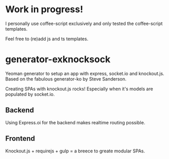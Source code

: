 # Work in progress!
I personally use coffee-script exclusively and only tested the coffee-script templates.

Feel free to (re)add js and ts templates.

# generator-exknocksock
Yeoman generator to setup an app with express, socket.io and knockout.js. Based on the fabulous generator-ko by Steve Sanderson.

Creating SPAs with knockout.js rocks! Especially when it's models are populated by socket.io. 

## Backend
Using Express.oi for the backend makes realtime routing possible.

## Frontend
Knockout.js + requirejs + gulp = a breece to greate modular SPAs.
